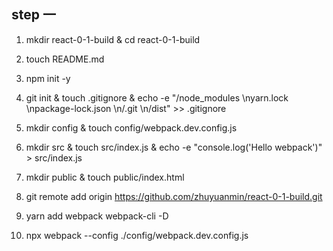 ## step 一
 1. mkdir react-0-1-build & cd react-0-1-build
 2. touch README.md
 3. npm init -y
 5. git init & touch .gitignore & echo -e "/node_modules \nyarn.lock \npackage-lock.json \n/.git \n/dist" >> .gitignore
 6. mkdir config & touch config/webpack.dev.config.js
 7. mkdir src & touch src/index.js & echo -e "console.log('Hello webpack')" > src/index.js
 8. mkdir public & touch public/index.html
 9. git remote add origin https://github.com/zhuyuanmin/react-0-1-build.git

 10. yarn add webpack webpack-cli -D
 11. npx webpack --config ./config/webpack.dev.config.js
